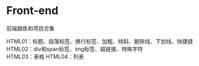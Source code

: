 # Front-end
前端跟练和项目合集
<p>HTML01：标题、段落标签、换行标签、加粗、倾斜、删除线、下划线、快捷键<br>
HTML02：div和span标签、img标签、超链接、特殊字符<br>
HTML03：表格
HTML04：列表</P>

